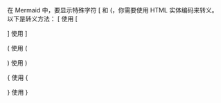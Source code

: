 在 Mermaid 中，要显示特殊字符 [ 和 (，你需要使用 HTML 实体编码来转义。
以下是转义方法：
[ 使用 &#91;

] 使用 &#93;

( 使用 &#40;

) 使用 &#41;

{ 使用 &#123;

} 使用 &#125;
